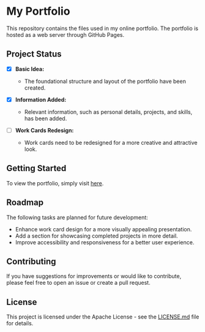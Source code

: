 # My Portfolio

This repository contains the files used in my online portfolio. The portfolio is hosted as a web server through GitHub Pages.

## Project Status

- [x] **Basic Idea:**
  - The foundational structure and layout of the portfolio have been created.

- [x] **Information Added:**
  - Relevant information, such as personal details, projects, and skills, has been added.

- [ ] **Work Cards Redesign:**
  - Work cards need to be redesigned for a more creative and attractive look.

## Getting Started

To view the portfolio, simply visit [here](https://sreeraj-s.github.io/my-portfolio).

## Roadmap

The following tasks are planned for future development:

- Enhance work card design for a more visually appealing presentation.
- Add a section for showcasing completed projects in more detail.
- Improve accessibility and responsiveness for a better user experience.

## Contributing

If you have suggestions for improvements or would like to contribute, please feel free to open an issue or create a pull request.

## License

This project is licensed under the Apache License - see the [LICENSE.md](LICENSE.md) file for details.
